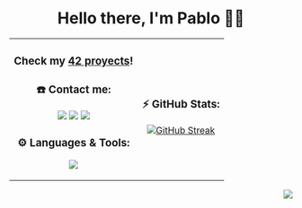 <h1 align="center"> Hello there, I'm Pablo ✌🏼</h1>

<table align="center">
  </tr>
  <td>
    <h3 align="center"> Check my <a href="https://github.com/PaLucena/42_Cursus">42 proyects</a>!</h3>
    <h3 align="center">☎️ Contact me:</h3>
     <p align="center">
       <a href="https://www.linkedin.com/in/lucena"><img src="https://img.shields.io/badge/LinkedIn-0077B5?style=for-the-badge&logo=linkedin&logoColor=white" /></a>
      <a href="mailto:pablolucena01@gmail.com"><img src="https://img.shields.io/badge/Gmail-D14836?style=for-the-badge&logo=gmail&logoColor=white" /></a>
      <a href="https://instagram.com/mr.lucena/"><img src="https://img.shields.io/badge/Instagram-E4405F?style=for-the-badge&logo=instagram&logoColor=white" /></a>
    </p>
    <h3 align="center">⚙️ Languages & Tools:</h3>
    <p align="center"><a href="https://skillicons.dev"><img src="https://skillicons.dev/icons?i=c,cpp,html,css,js,bash,git,bootstrap,docker,arduino&perline=5" /></a></p>
  </td>
  <td>
    <div align="center">
      <h3>⚡️ GitHub Stats:</h3>
      <a href="https://git.io/streak-stats"><img src="https://streak-stats.demolab.com?user=PaLucena&theme=javascript-dark&border_radius=10&date_format=M%20j%5B%2C%20Y%5D&background=45%2C07001E%2CBE4444&border=EBEBEB&stroke=EBEBEB&currStreakLabel=EBEBEB&dates=EBEBEB&excludeDaysLabel=EBEBEB&sideLabels=EBEBEB" alt="GitHub Streak"></a>
    </div>
  </td>
</table>



<p align="right"><img src="https://komarev.com/ghpvc/?username=PaLucena&style=flat-square&color=red"></p>

<!--
Así se comenta en GitHub
-->
